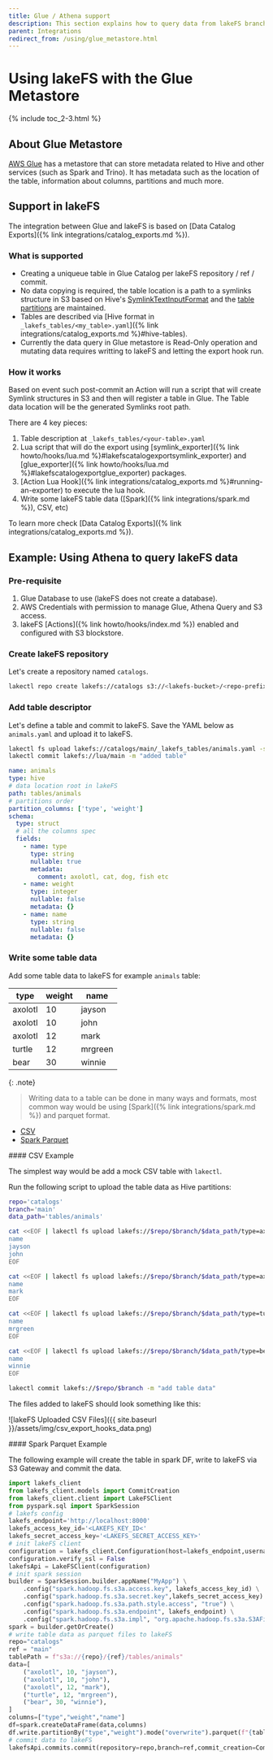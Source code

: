 ```yaml
---
title: Glue / Athena support
description: This section explains how to query data from lakeFS branches in services backed by Glue Metastore in particular Athena.
parent: Integrations
redirect_from: /using/glue_metastore.html
---
```



# Using lakeFS with the Glue Metastore


{% include toc_2-3.html %}

## About Glue Metastore 

[AWS Glue](https://docs.aws.amazon.com/glue/latest/dg/tables-described.html) has a metastore that can store metadata related to Hive and other services (such as Spark and Trino). It has metadata such as the location of the table, information about columns, partitions and much more.


## Support in lakeFS

The integration between Glue and lakeFS is based on [Data Catalog Exports]({% link integrations/catalog_exports.md %}).

### What is supported 

- Creating a uniqueue table in Glue Catalog per lakeFS repository / ref / commit. 
- No data copying is required, the table location is a path to a symlinks structure in S3 based on Hive's [SymlinkTextInputFormat](https://svn.apache.org/repos/infra/websites/production/hive/content/javadocs/r2.1.1/api/org/apache/hadoop/hive/ql/io/SymlinkTextInputFormat.html) and the [table partitions](https://docs.aws.amazon.com/glue/latest/dg/tables-described.html#tables-partition) are maintained.
- Tables are described via [Hive format in `_lakefs_tables/<my_table>.yaml`]({% link integrations/catalog_exports.md %}#hive-tables).
- Currently the data query in Glue metastore is Read-Only operation and mutating data requires writting to lakeFS and letting the export hook run.

### How it works 

Based on event such post-commit an Action will run a script that will create Symlink structures in S3 and then will register a table in Glue.
The Table data location will be the generated Symlinks root path.

There are 4 key pieces:

1. Table description at `_lakefs_tables/<your-table>.yaml`
2. Lua script that will do the export using [symlink_exporter]({% link howto/hooks/lua.md %}#lakefscatalogexportsymlink_exporter) and [glue_exporter]({% link howto/hooks/lua.md %}#lakefscatalogexportglue_exporter) packages.
3. [Action Lua Hook]({% link integrations/catalog_exports.md %}#running-an-exporter) to execute the lua hook.
4. Write some lakeFS table data ([Spark]({% link integrations/spark.md %}), CSV, etc)

To learn more check [Data Catalog Exports]({% link integrations/catalog_exports.md %}).

## Example: Using Athena to query lakeFS data

### Pre-requisite 

1. Glue Database to use (lakeFS does not create a database).
2. AWS Credentials with permission to manage Glue, Athena Query and S3 access.
3. lakeFS [Actions]({% link howto/hooks/index.md %}) enabled and configured with S3 blockstore.

### Create lakeFS repository 

Let's create a repository named `catalogs`. 

```bash
lakectl repo create lakefs://catalogs s3://<lakefs-bucket>/<repo-prefix>
```
### Add table descriptor

Let's define a table and commit to lakeFS. 
Save the YAML below as `animals.yaml` and upload it to lakeFS. 

```bash
lakectl fs upload lakefs://catalogs/main/_lakefs_tables/animals.yaml -s ./animals.yaml && \
lakectl commit lakefs://lua/main -m "added table"
```

```yaml 
name: animals
type: hive
# data location root in lakeFS
path: tables/animals
# partitions order
partition_columns: ['type', 'weight']
schema:
  type: struct
  # all the columns spec
  fields:
    - name: type
      type: string
      nullable: true
      metadata:
        comment: axolotl, cat, dog, fish etc
    - name: weight
      type: integer
      nullable: false
      metadata: {}
    - name: name
      type: string
      nullable: false
      metadata: {}
```

### Write some table data

Add some table data to lakeFS for example  `animals` table: 

|type   |weight|name   |
|-------|------|-------|
|axolotl|10    |jayson |
|axolotl|10    |john   |
|axolotl|12    |mark   |
|turtle |12    |mrgreen|
|bear   |30    |winnie |

{: .note}
> Writing data to a table can be done in many ways and formats, most common way would be using [Spark]({% link integrations/spark.md %}) and parquet format.

<div class="tabs">
  <ul>
    <li><a href="#csv">CSV</a></li>
    <li><a href="#spark-parquet">Spark Parquet</a></li>
  </ul> 
  <div markdown="1" id="csv">
#### CSV Example

The simplest way would be add a mock CSV table with `lakectl`.

Run the following script to upload the table data as Hive partitions:

```bash
repo='catalogs'
branch='main'
data_path='tables/animals'

cat <<EOF | lakectl fs upload lakefs://$repo/$branch/$data_path/type=axolotl/weight=10/partition.csv -s -
name
jayson
john
EOF

cat <<EOF | lakectl fs upload lakefs://$repo/$branch/$data_path/type=axolotl/weight=12/partition.csv -s -
name
mark
EOF

cat <<EOF | lakectl fs upload lakefs://$repo/$branch/$data_path/type=turtle/weight=12/partition.csv -s -
name
mrgreen
EOF

cat <<EOF | lakectl fs upload lakefs://$repo/$branch/$data_path/type=bear/weight=30/partition.csv -s -
name
winnie
EOF

lakectl commit lakefs://$repo/$branch -m "add table data"
```
The files added to lakeFS should look something like this: 

![lakeFS Uploaded CSV Files]({{ site.baseurl }}/assets/img/csv_export_hooks_data.png)

  </div>
  <div markdown="1" id="spark-parquet">
#### Spark Parquet Example

The following example will create the table in spark DF, write to lakeFS via S3 Gateway and commit the data.

```python
import lakefs_client
from lakefs_client.models import CommitCreation
from lakefs_client.client import LakeFSClient
from pyspark.sql import SparkSession
# lakefs config 
lakefs_endpoint='http://localhost:8000' 
lakefs_access_key_id='<LAKEFS_KEY_ID<'
lakefs_secret_access_key='<LAKEFS_SECRET_ACCESS_KEY>'
# init lakeFS client 
configuration = lakefs_client.Configuration(host=lakefs_endpoint,username=lakefs_access_key_id,password=lakefs_secret_access_key)
configuration.verify_ssl = False
lakefsApi = LakeFSClient(configuration)
# init spark session 
builder = SparkSession.builder.appName("MyApp") \
    .config("spark.hadoop.fs.s3a.access.key", lakefs_access_key_id) \
    .config("spark.hadoop.fs.s3a.secret.key",lakefs_secret_access_key) \
    .config("spark.hadoop.fs.s3a.path.style.access", "true") \
    .config("spark.hadoop.fs.s3a.endpoint", lakefs_endpoint) \
    .config("spark.hadoop.fs.s3a.impl", "org.apache.hadoop.fs.s3a.S3AFileSystem")
spark = builder.getOrCreate()
# write table data as parquet files to lakeFS 
repo="catalogs"
ref = "main"
tablePath = f"s3a://{repo}/{ref}/tables/animals"
data=[
    ("axolotl", 10, "jayson"),
    ("axolotl", 10, "john"),
    ("axolotl", 12, "mark"),
    ("turtle", 12, "mrgreen"),
    ("bear", 30, "winnie"),
]
columns=["type","weight","name"]
df=spark.createDataFrame(data,columns)
df.write.partitionBy("type","weight").mode("overwrite").parquet(f"{tablePath}/data.parquet")
# commit data to lakeFS 
lakefsApi.commits.commit(repository=repo,branch=ref,commit_creation=CommitCreation(message="data"))
```
  </div>

</div>